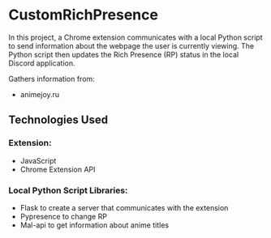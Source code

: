 # CustomRichPresence

In this project, a Chrome extension communicates with a local Python script to send information about the webpage the user is currently viewing. The Python script then updates the Rich Presence (RP) status in the local Discord application.

Gathers information from: 
- animejoy.ru
  

## Technologies Used

### Extension:
- JavaScript
- Chrome Extension API

### Local Python Script Libraries:
- Flask to create a server that communicates with the extension
- Pypresence to change RP
- Mal-api to get information about anime titles
